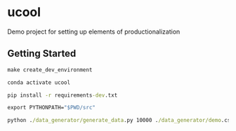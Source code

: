 # ucool

Demo project for setting up elements of productionalization

## Getting Started

```cmd
make create_dev_environment
```

```cmd
conda activate ucool
```

```cmd
pip install -r requirements-dev.txt
```

```cmd
export PYTHONPATH="$PWD/src"
```

```cmd
python ./data_generator/generate_data.py 10000 ./data_generator/demo.csv
```